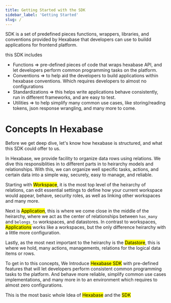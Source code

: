 ```yaml
---
title: Getting Started with the SDK
sidebar_label: 'Getting Started'
slug: /
---
```


SDK is a set of predefined pieces functions, wrappers, libraries, and conventions provided by Hexabase that developers can use to buildd applications for frontend platform.

this SDK includes

- Functions => pre-defined pieces of code that wraps hexabase API, and let developers perform common programming tasks on the platform.
- Conventions => to help aid the developers to build applications within hexabase conventions. Which requires developers to almost no configurations
- Standardizations => this helps write applications behave consistently, run in different frameworks, and are easy to test.
- Utilities => to help simplify many common use cases, like storing/reading tokens, json response wrangling, and many more to come.



# Concepts In Hexabase
Before we get deep dive, let's know how hexabase is structured, and what this SDK could offer to us.

In Hexabase, we provide facility to organize data rows using relations. We dive this responsiblities in to different parts in to heirarchy models and relationships. With this, we can organize well specific tasks, actions, and certain data into a simple way, securely, easy to manage, and reliable.

Starting with <mark>Workspace</mark>, it is the most top level of the heirarchy of relations, can edit essential settings to define how your current workspace would appear, behave, security roles, as well as linking other workspaces and many more. 

Next is <mark>Application</mark>, this is where we come close in the middle of the heirarchy, where we act as the center of relationships between `has_many` and `belongs_to` workspaces, and datastores. In contrast to workspaces, <mark>Applications</mark> works like a workspaces, but the only difference heirarchy with a little more configuration. 

Lastly, as the most next important to the heirarchy is the <mark>Datastore</mark>, this is where we hold, many actions, managements, relations for the logical data items or rows.

To get in to this concepts, We Introduce <mark>Hexabase SDK</mark> with pre-defined features that will let developers perform consistent common programming tasks to the platform. And behave more reliable, simplify common use cases implementations, and many more in to an environment which requires to almost zero configurations.

This is the most basic whole Idea of <mark>Hexabase</mark> and the <mark>SDK</mark>
